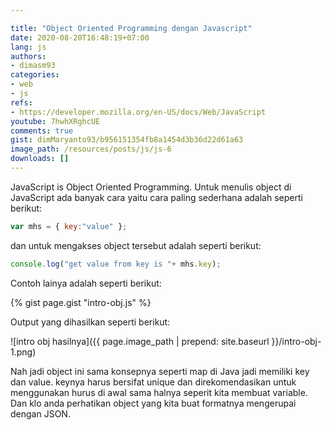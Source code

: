 ```yaml
---

title: "Object Oriented Programming dengan Javascript"
date: 2020-08-20T16:48:19+07:00
lang: js
authors:
- dimasm93
categories:
- web
- js
refs: 
- https://developer.mozilla.org/en-US/docs/Web/JavaScript
youtube: 7hwhXRghcUE
comments: true
gist: dimMaryanto93/b956151354fb8a1454d3b36d22d61a63
image_path: /resources/posts/js/js-6
downloads: []
---
```


JavaScript is Object Oriented Programming. Untuk menulis object di JavaScript ada banyak cara yaitu cara paling sederhana adalah seperti berikut:

<!--more-->

```js
var mhs = { key:"value" };
```

dan untuk mengakses object tersebut adalah seperti berikut:

```js
console.log("get value from key is "+ mhs.key);
```

Contoh lainya adalah seperti berikut:

{% gist page.gist "intro-obj.js" %}

Output yang dihasilkan seperti berikut:

![intro obj hasilnya]({{ page.image_path | prepend: site.baseurl }}/intro-obj-1.png)

Nah jadi object ini sama konsepnya seperti map di Java jadi memiliki key dan value. keynya harus bersifat unique dan direkomendasikan untuk menggunakan hurus di awal sama halnya seperit kita membuat variable. Dan klo anda perhatikan object yang kita buat formatnya mengerupai dengan JSON.
